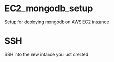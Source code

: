 # EC2_mongodb_setup
Setup for deploying mongodb on AWS EC2 instance

# SSH
SSH into the new intance you just created
